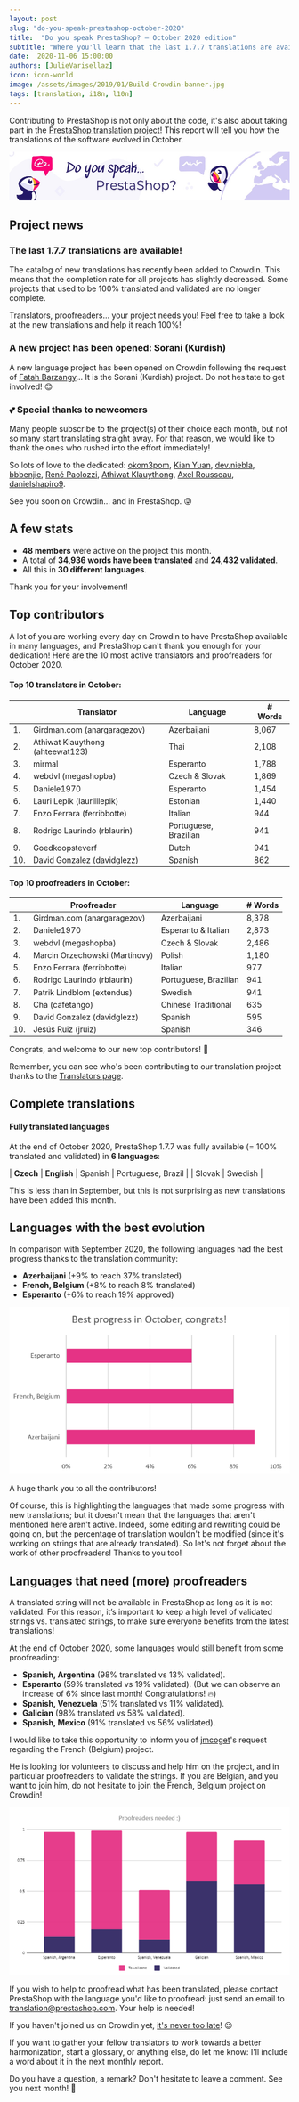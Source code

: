 ```yaml
---
layout: post
slug: "do-you-speak-prestashop-october-2020"
title:  "Do you speak PrestaShop? – October 2020 edition"
subtitle: "Where you'll learn that the last 1.7.7 translations are available"
date:  2020-11-06 15:00:00
authors: [JulieVarisellaz]
icon: icon-world
image: /assets/images/2019/01/Build-Crowdin-banner.jpg
tags: [translation, i18n, l10n]
---
```


Contributing to PrestaShop is not only about the code, it's also about taking part in the [PrestaShop translation project](https://crowdin.com/project/prestashop-official)! 
This report will tell you how the translations of the software evolved in October.

![Crowdin Monthly banner](/assets/images/2019/01/Build-Crowdin-banner.jpg)

## Project news

### The last 1.7.7 translations are available!

The catalog of new translations has recently been added to Crowdin. 
This means that the completion rate for all projects has slightly decreased. Some projects that used to be 100% translated and validated are no longer complete. 

Translators, proofreaders... your project needs you! Feel free to take a look at the new translations and help it reach 100%! 

### A new project has been opened: Sorani (Kurdish)

A new language project has been opened on Crowdin following the request of [Fatah Barzangy](https://crowdin.com/profile/fb.nanosoft)... It is the Sorani (Kurdish) project. Do not hesitate to get involved! :blush:

### :two_hearts: Special thanks to newcomers
 
Many people subscribe to the project(s) of their choice each month, but not so many start translating straight away. For that reason, we would like to thank the ones who rushed into the effort immediately! 

So lots of love to the dedicated: [okom3pom](https://crowdin.com/profile/okom3pom), [Kian Yuan](https://crowdin.com/profile/kianjuan), [dev.niebla](https://crowdin.com/profile/dev.niebla), [bbbenjie](https://crowdin.com/profile/bbbenjie), [René Paolozzi](https://crowdin.com/profile/repa69), [Athiwat Klauythong](https://crowdin.com/profile/ahteewat123), [Axel Rousseau](https://crowdin.com/profile/axel584), [danielshapiro9](https://crowdin.com/profile/danielshapiro9).

See you soon on Crowdin… and in PrestaShop. :stuck_out_tongue_winking_eye:
 
## A few stats
 
* **48 members** were active on the project this month.
* A total of **34,936 words have been translated** and **24,432 validated**.
* All this in **30 different languages**.
 
Thank you for your involvement!
 
## Top contributors
 
A lot of you are working every day on Crowdin to have PrestaShop available in many languages, and PrestaShop can't thank you enough for your dedication! Here are the 10 most active translators and proofreaders for October 2020.
 
#### Top 10 translators in October:
 
| |Translator | Language | # Words
|-|---------- | -------- | ----------------
| 1. | Girdman.com (anargaragezov) | Azerbaijani | 8,067
| 2. | Athiwat Klauythong (ahteewat123) | Thai | 2,108
| 3. | mirmal | Esperanto | 1,788
| 4. | webdvl (megashopba) | Czech & Slovak | 1,869
| 5. | Daniele1970 | Esperanto | 1,454
| 6. | Lauri Lepik (laurilllepik) | Estonian | 1,440
| 7. | Enzo Ferrara (ferribbotte) | Italian | 944
| 8. | Rodrigo Laurindo (rblaurin) | Portuguese, Brazilian | 941
| 9. | Goedkoopsteverf | Dutch | 941
| 10. | David Gonzalez (davidglezz) | Spanish | 862 
 
#### Top 10 proofreaders in October:
 
| | Proofreader | Language | # Words
|-| ---------- | -------- | ----------------
| 1. | Girdman.com (anargaragezov) | Azerbaijani | 8,378
| 2. | Daniele1970 | Esperanto & Italian | 2,873
| 3. | webdvl (megashopba) | Czech & Slovak | 2,486
| 4. | Marcin Orzechowski (Martinovy) | Polish | 1,180
| 5. | Enzo Ferrara (ferribbotte) | Italian | 977
| 6. | Rodrigo Laurindo (rblaurin) | Portuguese, Brazilian | 941
| 7. | Patrik Lindblom (extendus) | Swedish | 941
| 8. | Cha (cafetango) | Chinese Traditional | 635
| 9. | David Gonzalez (davidglezz) | Spanish | 595
| 10. | Jesús Ruiz (jruiz) | Spanish | 346
 
Congrats, and welcome to our new top contributors! :clap:
 
Remember, you can see who's been contributing to our translation project thanks to the [Translators page](http://translators.prestashop.com/).
 
 
## Complete translations
 
#### Fully translated languages
 
At the end of October 2020, PrestaShop 1.7.7 was fully available (= 100% translated and validated) in **6 languages**:
 
| **Czech** | **English** | Spanish | Portuguese, Brazil |
| Slovak | Swedish | 

This is less than in September, but this is not surprising as new translations have been added this month.
 
## Languages with the best evolution
 
In comparison with September 2020, the following languages had the best progress thanks to the translation community:
 
* **Azerbaijani** (+9% to reach 37% translated)
* **French, Belgium** (+8% to reach 8% translated)
* **Esperanto** (+6% to reach 19% approved)
 
![Best translation progress for October 2020](/assets/images/2020/11/build-crowdin-progress-oct20.png)

A huge thank you to all the contributors!
 
Of course, this is highlighting the languages that made some progress with new translations; but it doesn't mean that the languages that aren't mentioned here aren't active. Indeed, some editing and rewriting could be going on, but the percentage of translation wouldn't be modified (since it's working on strings that are already translated). So let's not forget about the work of other proofreaders! Thanks to you too!
 
 
## Languages that need (more) proofreaders
 
A translated string will not be available in PrestaShop as long as it is not validated. For this reason, it’s important to keep a high level of validated strings vs. translated strings, to make sure everyone benefits from the latest translations!
 
At the end of October 2020, some languages would still benefit from some proofreading:
 
* **Spanish, Argentina** (98% translated vs 13% validated).
* **Esperanto** (59% translated vs 19% validated). (But we can observe an increase of 6% since last month! Congratulations! :fire:)
* **Spanish, Venezuela** (51% translated vs 11% validated).
* **Galician** (98% translated vs 58% validated).
* **Spanish, Mexico** (91% translated vs 56% validated).

I would like to take this opportunity to inform you of [jmcoget](https://crowdin.com/profile/jmcoget)'s request regarding the French (Belgium) project. 

He is looking for volunteers to discuss and help him on the project, and in particular proofreaders to validate the strings. If you are Belgian, and you want to join him, do not hesitate to join the French, Belgium project on Crowdin!
 
![Languages that need proofreading](/assets/images/2020/11/build-crowdin-proofreading-oct20.png)
 
If you wish to help to proofread what has been translated, please contact PrestaShop with the language you'd like to proofread: just send an email to translation@prestashop.com. Your help is needed!
 
If you haven't joined us on Crowdin yet, [it's never too late](https://crowdin.com/project/prestashop-official)! :wink:
 
If you want to gather your fellow translators to work towards a better harmonization, start a glossary, or anything else, do let me know: I'll include a word about it in the next monthly report.
 
Do you have a question, a remark? Don't hesitate to leave a comment. See you next month! :raising_hand:
